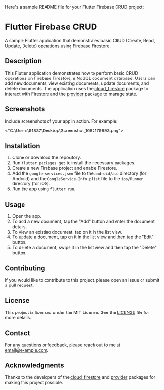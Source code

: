 Here's a sample README file for your Flutter Firebase CRUD project:

# Flutter Firebase CRUD

A sample Flutter application that demonstrates basic CRUD (Create, Read, Update, Delete) operations using Firebase Firestore.

## Description

This Flutter application demonstrates how to perform basic CRUD operations on Firebase Firestore, a NoSQL document database. Users can add new documents, view existing documents, update documents, and delete documents. The application uses the [cloud_firestore](https://pub.dev/packages/cloud_firestore) package to interact with Firestore and the [provider](https://pub.dev/packages/provider) package to manage state.

## Screenshots

Include screenshots of your app in action. For example:

<"C:\Users\91837\Desktop\Screenshot_1682179893.png">

## Installation

1. Clone or download the repository.
2. Run `flutter packages get` to install the necessary packages.
3. Create a new Firebase project and enable Firestore.
4. Add the `google-services.json` file to the `android/app` directory (for Android) and the `GoogleService-Info.plist` file to the `ios/Runner` directory (for iOS).
5. Run the app using `flutter run`.

## Usage

1. Open the app.
2. To add a new document, tap the "Add" button and enter the document details.
3. To view an existing document, tap on it in the list view.
4. To update a document, tap on it in the list view and then tap the "Edit" button.
5. To delete a document, swipe it in the list view and then tap the "Delete" button.

## Contributing

If you would like to contribute to this project, please open an issue or submit a pull request.

## License

This project is licensed under the MIT License. See the [LICENSE](https://github.com/avirupnandi1/Flutter_Firebase_CRUD/blob/master/LICENSE) file for more details.

## Contact

For any questions or feedback, please reach out to me at [email@example.com](mailto:email@example.com).

## Acknowledgments

Thanks to the developers of the [cloud_firestore](https://pub.dev/packages/cloud_firestore) and [provider](https://pub.dev/packages/provider) packages for making this project possible.
